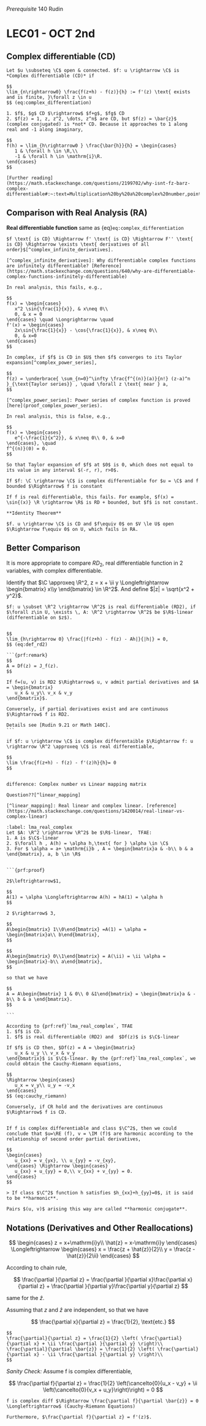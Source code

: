 *Prerequisite* 140 Rudin 

# LEC01 - OCT 2nd

## Complex differentiable (CD)
```{prf:definition} Complex Differentiable
Let $u \subseteq \C$ open & connected. $f: u \rightarrow \C$ is *Complex differentiable (CD)* if 

$$
\lim_{n\rightarrow0} \frac{f(z+h) - f(z)}{h} := f'(z) \text{ exists and is finite, }\forall z \in u
$$ (eq:complex_differentiation)
```

```{prf:example}
1. $f$, $g$ CD $\rightarrow$ $f+g$, $fg$ CD
2. $f(z) = 1, z, z^2, \dots, z^n$ are CD, but $f(z) = \bar{z}$ (complex conjugated) is *not* CD. Because it approaches to 1 along real and -1 along imaginary,

$$
f(h) = \lim_{h\rightarrow0 } \frac{\bar{h}}{h} = \begin{cases}
   1 & \forall h \in \R,\\
   -1 & \forall h \in \mathrm{i}\R.
\end{cases}
$$

[Further reading](https://math.stackexchange.com/questions/2199702/why-isnt-fz-barz-complex-differentiable#:~:text=Multiplication%20by%20a%20complex%20number,point%20in%20the%20complex%20sense.)

```

## Comparison with Real Analysis (RA)
**Real differentiable function**
same as {eq}`eq:complex_differentiation`

```{prf:example}
$f \text{ is CD} \Rightarrow f' \text{ is CD} \Rightarrow F'' \text{ is CD} \Rightarrow \exists \text{ derivatives of all order}$[^complex_infinite_derivatives].

[^complex_infinite_derivatives]: Why differentiable complex functions are infinitely differentiable? [Reference](https://math.stackexchange.com/questions/640/why-are-differentiable-complex-functions-infinitely-differentiable)

In real analysis, this fails, e.g.,

$$
f(x) = \begin{cases}
   x^2 \sin{\frac{1}{x}}, & x\neq 0\\
   0, & x = 0
\end{cases} \quad \Longrightarrow \quad
f'(x) = \begin{cases}
   2x\sin{\frac{1}{x}} - \cos{\frac{1}{x}}, & x\neq 0\\
   0, & x=0
\end{cases}
$$
```


````{prf:example}
In complex, if $f$ is CD in $U$ then $f$ converges to its Taylor expansion[^complex_power_series], 

$$
f(z) = \underbrace{ \sum_{n=0}^\infty \frac{f^{(n)}(a)}{n!} (z-a)^n  }_{\text{Taylor series}} , \quad \forall z \text{ near } a, 
$$

[^complex_power_series]: Power series of complex function is proved [here](proof_complex_power_series).

In real analysis, this is false, e.g.,

$$
f(x) = \begin{cases}
   e^{-\frac{1}{x^2}}, & x\neq 0\\ 0, & x=0
\end{cases}, \quad
f^{(n)}(0) = 0.
$$

So that Taylor expansion of $f$ at $0$ is 0, which does not equal to its value in any interval $(-r, r), r>0$.

````


````{prf:example}
If $f: \C \rightarrow \C$ is complex differentiable for $u = \C$ and f bounded $\Rightarrow$ f is constant

If f is real differentiable, this fails. For example, $f(x) = \sin{(x)} \R \rightarrow \R$ is RD + bounded, but $f$ is not constant.
````

```{prf:example}
**Identity Theorem**

$f. u \rightarrow \C$ is CD and $f\equiv 0$ on $V \le U$ open
$\Rightarrow f\equiv 0$ on U, which fails in RA.
```

## Better Comparison
It is more appropriate to compare $RD_2$, real differentiable function in 2 variables, with complex differentiable.

Identify that $\C \approxeq \R^2, z = x + \ii y \Longleftrightarrow \begin{bmatrix}
   x\\y
\end{bmatrix} \in \R^2$. And define $|z| = \sqrt{x^2 + y^2}$.

````{prf:definition}
$f: u \subset \R^2 \rightarrow \R^2$ is real differentiable (RD2), if $\forall z\in U, \exists \, A: \R^2 \rightarrow \R^2$ be $\R$-linear (differentiable on $z$).


$$
\lim_{h\rightarrow 0} \frac{|f(z+h) - f(z) - Ah|}{|h|} = 0,
$$ (eq:def_rd2)

```{prf:remark}
$$
A = Df(z) = J_f(z).
$$

If f=(u, v) is RD2 $\Rightarrow$ u, v admit partial derivatives and $A = \begin{bmatrix}
   u_x & u_y\\ v_x & v_y
\end{bmatrix}$.

Conversely, if partial derivatives exist and are continuous $\Rightarrow$ f is RD2. 

Details see [Rudin 9.21 or Math 140C].
```

````




```{prf:remark}
if $f: u \rightarrow \C$ is complex differentaible $\Rightarrow f: u \rightarrow \R^2 \approxeq \C$ is real differentiable, 

$$
\lim \frac{f(z+h) - f(z) - f'(z)h}{h}= 0
$$


difference: Complex number vs Linear mapping matrix

Question??[^linear_mapping]

[^linear_mapping]: Real linear and complex linear. [reference](https://math.stackexchange.com/questions/1420014/real-linear-vs-complex-linear)
```



````{prf:lemma}
:label: lma_real_complex
Let $A: \R^2 \rightarrow \R^2$ be $\R$-linear,  TFAE:
1. A is $\C$-linear
2. $\forall h , A(h) = \alpha h,\text{ for } \alpha \in \C$
3. For $ \alpha = a+ \mathrm{i}b , A = \begin{bmatrix}a & -b\\ b & a \end{bmatrix}, a, b \in \R$


```{prf:proof}

2$\leftrightarrow$1,

$$
A(1) = \alpha \Longleftrightarrow A(h) = hA(1) = \alpha h
$$

2 $\rightarrow$ 3,

$$
A\begin{bmatrix} 1\\0\end{bmatrix} =A(1) = \alpha =  \begin{bmatrix}a\\ b\end{bmatrix},
$$

$$
A\begin{bmatrix} 0\\1\end{bmatrix} = A(\ii) = \ii \alpha =  \begin{bmatrix}-b\\ a\end{bmatrix},
$$

so that we have 

$$
A = A\begin{bmatrix} 1 & 0\\ 0 &1\end{bmatrix} = \begin{bmatrix}a & -b\\ b & a \end{bmatrix}.
$$

```
````


```{prf:remark}
According to {prf:ref}`lma_real_complex`, TFAE
1. $f$ is CD.
1. $f$ is real differentiable (RD2) and  $Df(z)$ is $\C$-linear
```

```{prf:remark}
If $f$ is CD then, $Df(z) = A = \begin{bmatrix}
   u_x & u_y \\ v_x & v_y
\end{bmatrix}$ is $\C$-linear. By the {prf:ref}`lma_real_complex`, we could obtain the Cauchy-Riemann equations,

$$
\Rightarrow \begin{cases}
   u_x = v_y\\ u_y = -v_x
\end{cases}
$$ (eq:cauchy_riemann)

Conversely, if CR hold and the derivatives are continuous $\Rightarrow$ f is CD.


```

```{prf:remark}
If f is complex differentiable and class $\C^2$, then we could conclude that $u=\RE (f), v = \IM (f)$ are harmonic according to the relationship of second order partial derivatives,

$$
\begin{cases}
   u_{xx} = v_{yx}, \\ u_{yy} = -v_{xy},
\end{cases} \Rightarrow \begin{cases}
   u_{xx} + u_{yy} = 0,\\ v_{xx} + v_{yy} = 0.
\end{cases}
$$

> If class $\C^2$ function h satisfies $h_{xx}+h_{yy}=0$, it is said to be **harmonic**.

Pairs $(u, v)$ arising this way are called **harmonic conjugate**.
```

## Notations (Derivatives and Other Reallocations)

$$
\begin{cases}
   z = x+\mathrm{i}y\\
   \hat{z} = x-\mathrm{i}y
\end{cases} \Longleftrightarrow \begin{cases}
   x = \frac{z + \hat{z}}{2}\\
   y = \frac{z - \hat{z}}{2\ii}
\end{cases}
$$


According to chain rule,

$$
\frac{\partial }{\partial z} = \frac{\partial }{\partial x}\frac{\partial x}{\partial z} + \frac{\partial }{\partial y}\frac{\partial y}{\partial z}
$$

same for the $\hat{z}$.

Assuming that $z$ and $\hat{z}$ are independent, so that we have 

$$
\frac{\partial x}{\partial z} = \frac{1}{2}, \text{etc.}
$$


```{prf:definition}
$$
\frac{\partial}{\partial z} = \frac{1}{2} \left( \frac{\partial}{\partial x} + \ii \frac{\partial }{\partial y} \right)\\
\frac{\partial}{\partial \bar{z}} = \frac{1}{2} \left( \frac{\partial}{\partial x} - \ii \frac{\partial }{\partial y} \right)\\
$$
```

*Sanity Check:*
Assume f is complex differentiable,

$$
\frac{\partial f}{\partial z} = \frac{1}{2} \left(\cancelto{0}{u_x - v_y} + \ii \left(\cancelto{0}{v_x + u_y}\right)\right) = 0
$$


```{prf:lemma} f depends on $z$ but not dependent on complex conjugate $\bar{z}$
f is complex diff $\Rightarrow \frac{\partial f}{\partial \bar{z}} = 0 \Longleftrightarrow$ (Cauchy-Riemann Equations)

Furthermore, $\frac{\partial f}{\partial z} = f'(z)$.
```
